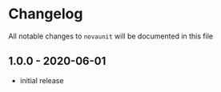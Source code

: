 # Changelog

All notable changes to `novaunit` will be documented in this file

## 1.0.0 - 2020-06-01

- initial release
